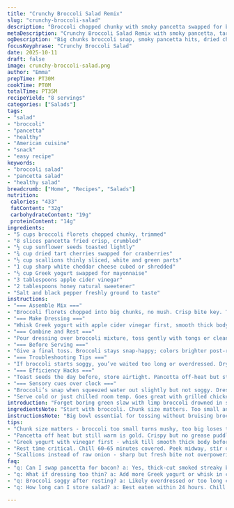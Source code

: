 ```yaml
---
title: "Crunchy Broccoli Salad Remix"
slug: "crunchy-broccoli-salad"
description: "Broccoli chopped chunky with smoky pancetta swapped for bacon. Sunflower seeds get a toss as crunchy players; dried tart cherries replace cranberries to punch up tang. Red onion sharpness swapped for scallion bite. Cheddar held tight. Dressing uses Greek yogurt instead of mayo; vinegar sweetened with honey, subtle flip on sugar. Tossed, chilled slightly longer than usual for melding but stirred mid-wait, watches for flared aromas. Big bowl action, no fancy tools. Visual check: broccoli stays vibrant, not soggy. Crispness paramount, texture layered. Dressing clings right, not drowning. Practical twists, sensory cues and prep tips insure every forkful snaps. Beginner tips and seasoned tricks in one tidy remix. 8 servings, rich but balanced, 430-ish cals. Changes small but flavor taut. Ready to ditch routine?"
metaDescription: "Crunchy Broccoli Salad Remix with smoky pancetta, tart cherries, and tangy Greek yogurt dressing. Crunch, snap, and layered texture in every bite."
ogDescription: "Big chunks broccoli snap, smoky pancetta hits, dried cherries zing. Greek yogurt dressing thick yet light. Chill long, toss gently, crunch stays alive."
focusKeyphrase: "Crunchy Broccoli Salad"
date: 2025-10-11
draft: false
image: crunchy-broccoli-salad.png
author: "Emma"
prepTime: PT30M
cookTime: PT0M
totalTime: PT35M
recipeYield: "8 servings"
categories: ["Salads"]
tags:
- "salad"
- "broccoli"
- "pancetta"
- "healthy"
- "American cuisine"
- "snack"
- "easy recipe"
keywords:
- "broccoli salad"
- "pancetta salad"
- "healthy salad"
breadcrumb: ["Home", "Recipes", "Salads"]
nutrition: 
 calories: "433"
 fatContent: "32g"
 carbohydrateContent: "19g"
 proteinContent: "14g"
ingredients:
- "5 cups broccoli florets chopped chunky, trimmed"
- "8 slices pancetta fried crisp, crumbled"
- "½ cup sunflower seeds toasted lightly"
- "¾ cup dried tart cherries swapped for cranberries"
- "½ cup scallions thinly sliced, white and green parts"
- "1 cup sharp white cheddar cheese cubed or shredded"
- "⅔ cup Greek yogurt swapped for mayonnaise"
- "3 tablespoons apple cider vinegar"
- "2 tablespoons honey natural sweetener"
- "Salt and black pepper freshly ground to taste"
instructions:
- "=== Assemble Mix ==="
- "Broccoli florets chopped into big chunks, no mush. Crisp bite key. Toss in biggest bowl you have. Add pancetta bits sizzling, still warm but not oily puddles. Sunflower seeds next, toss, they crackle slightly in mouth. Dried cherries sliced if large, they surprise with each chew. Scallions sliced thin; white parts sharp, green parts freshness. Cheddar next, cube or shred depending on mood. Less moisture here, more texture contrast."
- "=== Make Dressing ==="
- "Whisk Greek yogurt with apple cider vinegar first, smooth thick body. Honey added last to balance tang. Salt and pepper wake everything up. Notice viscosity; too thin will drown textures. Adjust with yogurt if needed. No raw sugar—honey blends smoother, warmer aroma than white sugar counterparts."
- "=== Combine and Rest ==="
- "Pour dressing over broccoli mixture, toss gently with tongs or clean hands. Coat everything but don’t pulverize. You want edges showing, dressing hugging florets without dripping. Cover bowl tight, fridge for close to 65 minutes. I usually peek halfway, stir once—stirring prevents soggy spots, aromas mix better."
- "=== Before Serving ==="
- "Give a final toss. Broccoli stays snap-happy; colors brighter post-rest. Should smell fresh tang, honey-sweet, just a hint of pancetta smokiness still alive. Bite texture: creamy, meaty, crunchy, sweet-tart in cascades."
- "=== Troubleshooting Tips ==="
- "If broccoli starts soggy, you’ve waited too long or overdressed. Dry with paper towel before dressing next time. Pancetta can be swapped last minute with thick-cut smoked streaky bacon or even roasted chickpeas for crunch without meat. Tart cherries can be prunes but less tangy, adjust honey accordingly. Use scallions not raw onion or flavor overwhelms. Dressing can thin? Add more yogurt or a spoonful cold water, whisk quickly."
- "=== Efficiency Hacks ==="
- "Toast seeds the day before, store airtight. Pancetta off-heat but still warm disperses oils better. Chop scallions while broccoli cools from rinsing. Rest fridge time best for flavors to marry but watch texture closely, don’t sacrifice crunch for sogginess."
- "=== Sensory cues over clock ==="
- "Broccoli’s snap when squeezed water out slightly but not soggy. Dressing thick enough to coat, not puddle. Aroma sweet-tart with pancetta smokiness, no overpower from vinegar indicates readiness."
- "Serve cold or just chilled room temp. Goes great with grilled chicken or light sandwiches. Keeps 24 hours tops before texture fades."
introduction: "Forget boring green slaw with limp broccoli drowned in sugary mayo. Tried that many times, sad soggy mess. Learned the hard way—broccoli’s got to snap, bite through strong textures. Pancetta sharper, smokier than bacon—better punch. Ever swapped cranberries with tart cherries? Tartness punches up flavor like a surprise kick. Greek yogurt dressing less heavy, tangier, carries honey’s mellow sweet aroma better than plain mayo. Onion? Scallion slices. Sharper, fresher, no tears or harsh funk. Toss everything big bowl, gentle mix so broccoli doesn’t bruise. Chill—don't overdo or broccoli loses edge. Stir once mid-refrigeration to lift flavors. Each forkful complexity. Sharp, creamy, smoky, sweet, crunchy. Tried lots, this version nails balance every time."
ingredientsNote: "Start with broccoli. Chunk size matters. Too small and mush, too big loses crunchy joy. Pancetta over bacon here—more intense, less greasy when crisped properly. Seeds toasted light day before, no raw bitter snap. Cherries swapped for cranberries to vary tang and texture; prune works if no tart cherries, just taste dressing sweet. Scallions bring bite but mellow with chilling; red onion too strong chilled. Cheese sharp cheddar, not mild; balances tart, sweet well. Dressing: Greek yogurt for tang and thickness. Honey blends smoother than sugar, natural sweetness layers better. Vinegar is apple cider, not white distilled—milder and rounds flavors. Salt season at end; too soon can draw moisture out. Adjust levels to avoid salad drowning or bland bites."
instructionsNote: "Big bowl essential for tossing without bruising broccoli. Pancetta hot off skillet crumbles easily, releases smell, no grease pooling. Toss seeds immediately after to warm slightly, release aroma. Dressing whisked separately lets you check consistency—should coat, not puddle. Mix yogurt + vinegar first for smooth base before honey addition avoids clumping. Pour dressing gently over salad, toss lightly—aggressive mixing breaks broccoli texture. Refrigerate covered chill around 60–65 minutes. Peek halfway to stir, refresh aromas. Listen for crunch in bite, avoid sog. Final toss just before serving to redistribute dressing and freshen bouquet. Adjust seasoning last minute as flavors meld in fridge. Keep salad cold but not freezing so layers pop on the tongue. Practical tips from trial/error learning. No rush—texture and flavor develop best quietly."
tips:
- "Chunk size matters - broccoli too small turns mushy, too big loses that snap. Chop chunky, keep bite alive but not giant hunks that overwhelm. Watch moisture on florets; rinse and dry well or dressing slips right in, makes soggy mess."
- "Pancetta off heat but still warm is gold. Crispy but no grease puddles. Toss right into broccoli so seeds warm slightly, stick aroma. Bacon can swap but pancetta hits sharper, smoky notes less greasy. Chickpeas roasted for crunch if meat not wanted, texture holds well here."
- "Greek yogurt with vinegar first - whisk till smooth thick body before honey. Honey last to avoid clumps, blend warm aroma better than raw sugar. Adjust viscosity with yogurt; too thin dressing drowns textures, too thick coats poorly. Salt last, pulls moisture if too early."
- "Rest time critical. Chill 60–65 minutes covered. Peek midway, stir once to refresh aromas, avoid sog spots. Packers in flavors form slowly. Too long means broccoli loses that snap, watch crunch not to fade. Final toss right before serving wakes flavors, keeps salad lively."
- "Scallions instead of raw onion - sharp but fresh bite not overpowering or funky after cold. Green and white parts split for layering flavor. Dried tart cherries punch tartness up compared to cranberries; prune as sub but mellower, adjust honey accordingly for balance."
faq:
- "q: Can I swap pancetta for bacon? a: Yes, thick-cut smoked streaky bacon works but not as sharp punch. Pancetta crisper, less greasy. Chickpeas roasted offer crunch without meat; changes flavor profile though."
- "q: What if dressing too thin? a: Add more Greek yogurt or whisk in cold water bit by bit. Too thin means it drips, kills texture contrast. Avoid raw sugar; honey blends better, no clumping, warmer notes."
- "q: Broccoli soggy after resting? a: Likely overdressed or too long chilled. Dry broccoli florets well with towel next time. Stir halfway through chilling to lift moisture and redistribute dressing evenly, keeps snap sharp."
- "q: How long can I store salad? a: Best eaten within 24 hours. Chill covered in fridge. Texture fades after that, broccoli softens. Can hold some hours room temp just chilled but not warm."

---
```

